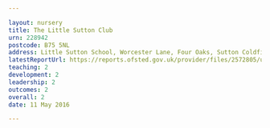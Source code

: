 ```yaml
---

layout: nursery
title: The Little Sutton Club
urn: 228942
postcode: B75 5NL
address: Little Sutton School, Worcester Lane, Four Oaks, Sutton Coldfield, West Midlands, B75 5NL
latestReportUrl: https://reports.ofsted.gov.uk/provider/files/2572805/urn/228942.pdf
teaching: 2
development: 2
leadership: 2
outcomes: 2
overall: 2
date: 11 May 2016

---
```

